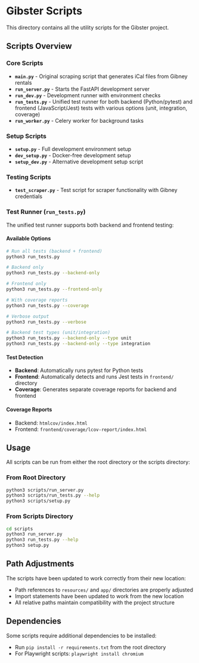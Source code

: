 # Gibster Scripts

This directory contains all the utility scripts for the Gibster project.

## Scripts Overview

### Core Scripts
- **`main.py`** - Original scraping script that generates iCal files from Gibney rentals
- **`run_server.py`** - Starts the FastAPI development server
- **`run_dev.py`** - Development runner with environment checks
- **`run_tests.py`** - Unified test runner for both backend (Python/pytest) and frontend (JavaScript/Jest) tests with various options (unit, integration, coverage)
- **`run_worker.py`** - Celery worker for background tasks

### Setup Scripts
- **`setup.py`** - Full development environment setup
- **`dev_setup.py`** - Docker-free development setup
- **`setup_dev.py`** - Alternative development setup script

### Testing Scripts
- **`test_scraper.py`** - Test script for scraper functionality with Gibney credentials

### Test Runner (`run_tests.py`)

The unified test runner supports both backend and frontend testing:

#### Available Options
```bash
# Run all tests (backend + frontend)
python3 run_tests.py

# Backend only
python3 run_tests.py --backend-only

# Frontend only  
python3 run_tests.py --frontend-only

# With coverage reports
python3 run_tests.py --coverage

# Verbose output
python3 run_tests.py --verbose

# Backend test types (unit/integration)
python3 run_tests.py --backend-only --type unit
python3 run_tests.py --backend-only --type integration
```

#### Test Detection
- **Backend**: Automatically runs pytest for Python tests
- **Frontend**: Automatically detects and runs Jest tests in `frontend/` directory
- **Coverage**: Generates separate coverage reports for backend and frontend

#### Coverage Reports
- Backend: `htmlcov/index.html`
- Frontend: `frontend/coverage/lcov-report/index.html`

## Usage

All scripts can be run from either the root directory or the scripts directory:

### From Root Directory
```bash
python3 scripts/run_server.py
python3 scripts/run_tests.py --help
python3 scripts/setup.py
```

### From Scripts Directory
```bash
cd scripts
python3 run_server.py
python3 run_tests.py --help
python3 setup.py
```

## Path Adjustments

The scripts have been updated to work correctly from their new location:
- Path references to `resources/` and `app/` directories are properly adjusted
- Import statements have been updated to work from the new location
- All relative paths maintain compatibility with the project structure

## Dependencies

Some scripts require additional dependencies to be installed:
- Run `pip install -r requirements.txt` from the root directory
- For Playwright scripts: `playwright install chromium` 